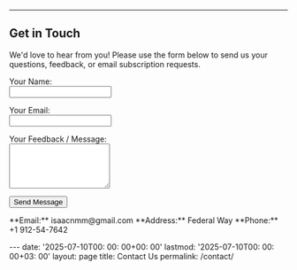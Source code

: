 ---
## Get in Touch
We'd love to hear from you! Please use the form below to send us your questions, feedback, or email subscription requests.
<form name="contact" method="POST" data-netlify="true" data-netlify-honeypot="bot-field">
  <p hidden>
    <label>Don't fill this out if you're human: <input name="bot-field" /></label>
  </p>
  <p>
    <label for="name">Your Name:</label> <br>
    <input type="text" name="name" id="name" required>
  </p>
  <p>
    <label for="email">Your Email:</label> <br>
    <input type="email" name="email" id="email" required>
  </p>
  <p>
    <label for="feedback">Your Feedback / Message:</label> <br>
    <textarea name="feedback" id="feedback" rows="5" required></textarea>
  </p>
  <p>
    <button type="submit">Send Message</button>
  </p>
</form>
**Email:** isaacnmm@gmail.com
**Address:** Federal Way
**Phone:** +1 912-54-7642

﻿--- date: '2025-07-10T00: 00: 00+00: 00' lastmod: '2025-07-10T00: 00: 00+03: 00' layout: page title: Contact Us permalink: /contact/
